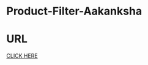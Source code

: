 # Product-Filter-Aakanksha

# URL
[CLICK HERE](https://mousumimalik.github.io/Product-Filter-Aakanksha/)
